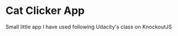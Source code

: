 Cat Clicker App
===============

Small little app I have used following Udacity's class on KnockoutJS
